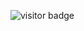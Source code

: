 <!-- Visitor Badge -->
![visitor badge](https://visitor-badge.laobi.icu/badge?page_id=quantum-cop.quantum-cop)

<img align="right" scr="https://visitor-badge.laobi.icu/badge?page_id=quantum-cop.quantum-cop" />

<!--
- 👋 Hi, I’m @quantum-cop
- 👀 I’m interested in ...
- 🌱 I’m currently learning ...
- 💞️ I’m looking to collaborate on ...
- 📫 How to reach me ...
- 😄 Pronouns: ...
- ⚡ Fun fact: ...
-->
<!---
quantum-cop/quantum-cop is a ✨ special ✨ repository because its `README.md` (this file) appears on your GitHub profile.
You can click the Preview link to take a look at your changes.
--->
